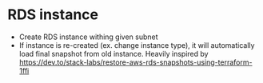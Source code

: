 # RDS instance
- Create RDS instance withing given subnet
- If instance is re-created (ex. change instance type), it will automatically load final snapshot from old instance. Heavily inspired by https://dev.to/stack-labs/restore-aws-rds-snapshots-using-terraform-1ffi
